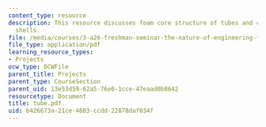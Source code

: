 ```yaml
---
content_type: resource
description: This resource discusses foam core structure of tubes and cylindrical
  shells.
file: /media/courses/3-a26-freshman-seminar-the-nature-of-engineering-fall-2005/b426673a21ce4603ccdd22878daf034f_tube.pdf
file_type: application/pdf
learning_resource_types:
- Projects
ocw_type: OCWFile
parent_title: Projects
parent_type: CourseSection
parent_uid: 13e53d59-62a5-76e0-1cce-47eaad0b8642
resourcetype: Document
title: tube.pdf
uid: b426673a-21ce-4603-ccdd-22878daf034f
---
```

